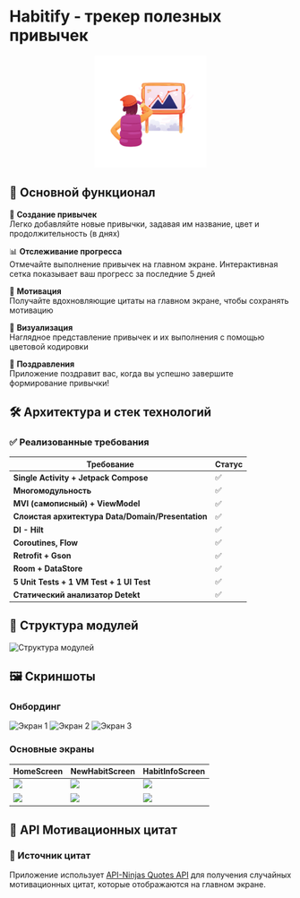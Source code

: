 # Habitify - трекер полезных привычек

<p align="center">
  <img src="app/src/main/ic_launcher-playstore.png" width="200" alt="Логотип приложения">
</p>

## 📱 Основной функционал
🎯 **Создание привычек**  
Легко добавляйте новые привычки, задавая им название, цвет и продолжительность (в днях)

📊 **Отслеживание прогресса**  
Отмечайте выполнение привычек на главном экране. Интерактивная сетка показывает ваш прогресс за последние 5 дней

💫 **Мотивация**  
Получайте вдохновляющие цитаты на главном экране, чтобы сохранять мотивацию

🎨 **Визуализация**  
Наглядное представление привычек и их выполнения с помощью цветовой кодировки

🎉 **Поздравления**  
Приложение поздравит вас, когда вы успешно завершите формирование привычки!


## 🛠 Архитектура и стек технологий

### ✅ Реализованные требования

| Требование | Статус |
|------------|--------|
| **Single Activity + Jetpack Compose** | ✅ |
| **Многомодульность** | ✅ |
| **MVI (самописный) + ViewModel** | ✅ |
| **Слоистая архитектура Data/Domain/Presentation** | ✅|
| **DI - Hilt** | ✅ |
| **Coroutines, Flow** | ✅ |
| **Retrofit + Gson** | ✅ |
| **Room + DataStore** | ✅ |
| **5 Unit Tests + 1 VM Test + 1 UI Test** | ✅ |
| **Статический анализатор Detekt** | ✅ |


## 📁 Структура модулей
<p align="start">
  <img src="screenshots/onboarding_1.png" width="600" alt="Структура модулей">
</p>


## 🖼 Скриншоты

### Онбординг
<p align="start">
  <img src="screenshots/onboarding_1.png" width="200" alt="Экран 1">
  <img src="screenshots/onboarding_2.png" width="200" alt="Экран 2">
  <img src="screenshots/onboarding_3.png" width="200" alt="Экран 3">
</p>

### Основные экраны
| HomeScreen | NewHabitScreen | HabitInfoScreen |
|---------------|------------|---------|
| <img src="screenshots/main_dark.png" width="200"> | <img src="screenshots/stats.png" width="200"> | <img src="screenshots/profile.png" width="200"> |
| <img src="screenshots/main_light.png" width="200"> | <img src="screenshots/stats_detailed.png" width="200"> | <img src="screenshots/settings.png" width="200"> |


## 🌟 API Мотивационных цитат

### 📡 Источник цитат
Приложение использует [API-Ninjas Quotes API](https://api-ninjas.com/api/quotes) для получения случайных мотивационных цитат, которые отображаются на главном экране.
